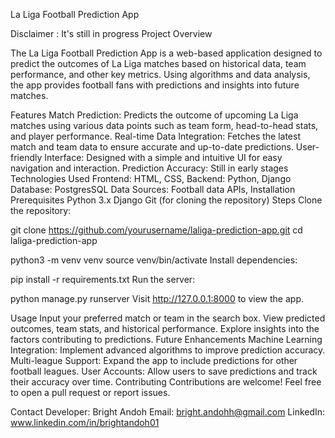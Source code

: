 La Liga Football Prediction App

Disclaimer : It's still in progress
Project Overview

The La Liga Football Prediction App is a web-based application designed to predict the outcomes of La Liga matches based on historical data, team performance, and other key metrics. Using algorithms and data analysis, the app provides football fans with predictions and insights into future matches.

Features
Match Prediction: Predicts the outcome of upcoming La Liga matches using various data points such as team form, head-to-head stats, and player performance.
Real-time Data Integration: Fetches the latest match and team data to ensure accurate and up-to-date predictions.
User-friendly Interface: Designed with a simple and intuitive UI for easy navigation and interaction.
Prediction Accuracy: Still in early stages
Technologies Used
Frontend: HTML, CSS, 
Backend: Python, Django
Database: PostgresSQL
Data Sources: Football data APIs, 
Installation
Prerequisites
Python 3.x
Django
Git (for cloning the repository)
Steps
Clone the repository:

git clone https://github.com/yourusername/laliga-prediction-app.git
cd laliga-prediction-app

python3 -m venv venv
source venv/bin/activate
Install dependencies:

pip install -r requirements.txt
Run the server:

python manage.py runserver
Visit http://127.0.0.1:8000 to view the app.

Usage
Input your preferred match or team in the search box.
View predicted outcomes, team stats, and historical performance.
Explore insights into the factors contributing to predictions.
Future Enhancements
Machine Learning Integration: Implement advanced algorithms to improve prediction accuracy.
Multi-league Support: Expand the app to include predictions for other football leagues.
User Accounts: Allow users to save predictions and track their accuracy over time.
Contributing
Contributions are welcome! Feel free to open a pull request or report issues.


Contact
Developer: Bright Andoh
Email: bright.andohh@gmail.com
LinkedIn: www.linkedin.com/in/brightandoh01
